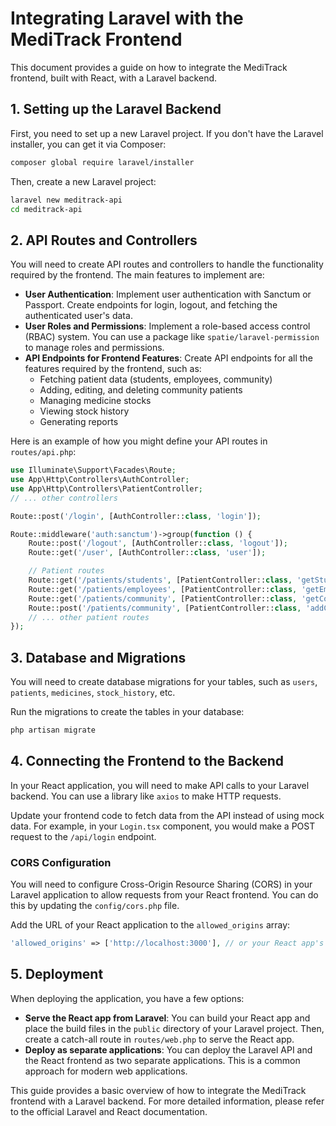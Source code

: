 # Integrating Laravel with the MediTrack Frontend

This document provides a guide on how to integrate the MediTrack frontend, built with React, with a Laravel backend.

## 1. Setting up the Laravel Backend

First, you need to set up a new Laravel project. If you don't have the Laravel installer, you can get it via Composer:

```bash
composer global require laravel/installer
```

Then, create a new Laravel project:

```bash
laravel new meditrack-api
cd meditrack-api
```

## 2. API Routes and Controllers

You will need to create API routes and controllers to handle the functionality required by the frontend. The main features to implement are:

*   **User Authentication**: Implement user authentication with Sanctum or Passport. Create endpoints for login, logout, and fetching the authenticated user's data.
*   **User Roles and Permissions**: Implement a role-based access control (RBAC) system. You can use a package like `spatie/laravel-permission` to manage roles and permissions.
*   **API Endpoints for Frontend Features**: Create API endpoints for all the features required by the frontend, such as:
    *   Fetching patient data (students, employees, community)
    *   Adding, editing, and deleting community patients
    *   Managing medicine stocks
    *   Viewing stock history
    *   Generating reports

Here is an example of how you might define your API routes in `routes/api.php`:

```php
use Illuminate\Support\Facades\Route;
use App\Http\Controllers\AuthController;
use App\Http\Controllers\PatientController;
// ... other controllers

Route::post('/login', [AuthController::class, 'login']);

Route::middleware('auth:sanctum')->group(function () {
    Route::post('/logout', [AuthController::class, 'logout']);
    Route::get('/user', [AuthController::class, 'user']);

    // Patient routes
    Route::get('/patients/students', [PatientController::class, 'getStudents']);
    Route::get('/patients/employees', [PatientController::class, 'getEmployees']);
    Route::get('/patients/community', [PatientController::class, 'getCommunityPatients']);
    Route::post('/patients/community', [PatientController::class, 'addCommunityPatient']);
    // ... other patient routes
});
```

## 3. Database and Migrations

You will need to create database migrations for your tables, such as `users`, `patients`, `medicines`, `stock_history`, etc.

Run the migrations to create the tables in your database:

```bash
php artisan migrate
```

## 4. Connecting the Frontend to the Backend

In your React application, you will need to make API calls to your Laravel backend. You can use a library like `axios` to make HTTP requests.

Update your frontend code to fetch data from the API instead of using mock data. For example, in your `Login.tsx` component, you would make a POST request to the `/api/login` endpoint.

### CORS Configuration

You will need to configure Cross-Origin Resource Sharing (CORS) in your Laravel application to allow requests from your React frontend. You can do this by updating the `config/cors.php` file.

Add the URL of your React application to the `allowed_origins` array:

```php
'allowed_origins' => ['http://localhost:3000'], // or your React app's URL
```

## 5. Deployment

When deploying the application, you have a few options:

*   **Serve the React app from Laravel**: You can build your React app and place the build files in the `public` directory of your Laravel project. Then, create a catch-all route in `routes/web.php` to serve the React app.
*   **Deploy as separate applications**: You can deploy the Laravel API and the React frontend as two separate applications. This is a common approach for modern web applications.

This guide provides a basic overview of how to integrate the MediTrack frontend with a Laravel backend. For more detailed information, please refer to the official Laravel and React documentation.
